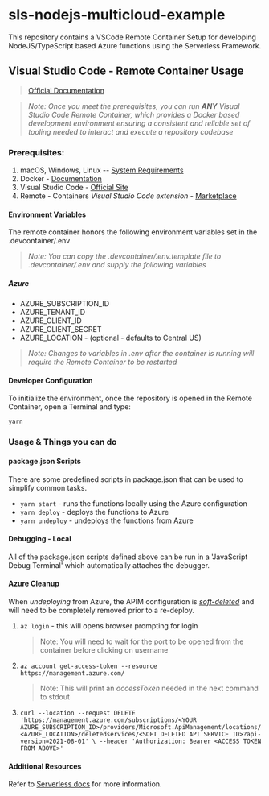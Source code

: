 # sls-nodejs-multicloud-example

This repository contains a VSCode Remote Container Setup for developing NodeJS/TypeScript based Azure functions using the Serverless Framework.

## Visual Studio Code - Remote Container Usage

> [Official Documentation](https://code.visualstudio.com/docs/remote/containers)

> _Note: Once you meet the prerequisites, you can run **ANY** Visual Studio Code Remote Container, which provides a Docker based development environment ensuring a consistent and reliable set of tooling needed to interact and execute a repository codebase_

### Prerequisites:

1. macOS, Windows, Linux -- [System Requirements](https://code.visualstudio.com/docs/remote/containers#_system-requirements)
2. Docker - [Documentation](https://code.visualstudio.com/docs/remote/containers#_installation)
3. Visual Studio Code - [Official Site](https://code.visualstudio.com/)
4. Remote - Containers _Visual Studio Code extension_ - [Marketplace](https://marketplace.visualstudio.com/items?itemName=ms-vscode-remote.remote-containers)

#### Environment Variables

The remote container honors the following environment variables set in the .devcontainer/.env

> _Note: You can copy the .devcontainer/.env.template file to .devcontainer/.env and supply the following variables_

##### Azure

- AZURE_SUBSCRIPTION_ID
- AZURE_TENANT_ID
- AZURE_CLIENT_ID
- AZURE_CLIENT_SECRET
- AZURE_LOCATION - (optional - defaults to Central US)

> _Note: Changes to variables in .env after the container is running will require the Remote Container to be restarted_

#### Developer Configuration

To initialize the environment, once the repository is opened in the Remote Container, open a Terminal and type:

`yarn`

### Usage & Things you can do

#### package.json Scripts

There are some predefined scripts in package.json that can be used to simplify common tasks.

- `yarn start` - runs the functions locally using the Azure configuration
- `yarn deploy` - deploys the functions to Azure
- `yarn undeploy` - undeploys the functions from Azure

#### Debugging - Local

All of the package.json scripts defined above can be run in a 'JavaScript Debug Terminal' which automatically attaches the debugger.

#### Azure Cleanup

When _undeploying_ from Azure, the APIM configuration is [_soft-deleted_](https://docs.microsoft.com/en-us/azure/api-management/soft-delete) and will need to be completely removed prior to a re-deploy.

1. `az login` - this will opens browser prompting for login
   > Note: You will need to wait for the port to be opened from the container before clicking on username
2. `az account get-access-token --resource https://management.azure.com/`
   > Note: This will print an _accessToken_ needed in the next command to stdout
3. `curl --location --request DELETE 'https://management.azure.com/subscriptions/<YOUR AZURE_SUBSCRIPTION_ID>/providers/Microsoft.ApiManagement/locations/<AZURE_LOCATION>/deletedservices/<SOFT DELETED API SERVICE ID>?api-version=2021-08-01' \ --header 'Authorization: Bearer <ACCESS TOKEN FROM ABOVE>'`

#### Additional Resources

Refer to [Serverless docs](https://www.serverless.com/framework/docs/providers/azure/) for more information.
